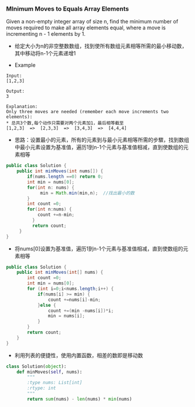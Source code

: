 ### MInimum Moves to Equals Array Elements
Given a non-empty integer array of size n, find the minimum number of moves required to make all array elements equal, where a move is incrementing n - 1 elements by 1.

* 给定大小为n的非空整数数组，找到使所有数组元素相等所需的最小移动数，其中移动将n-1个元素递增1

* Example
```
Input:
[1,2,3]

Output:
3

Explanation:
Only three moves are needed (remember each move increments two elements):
* 总共3个数,每个动作只需要对两个元素加1，最后相等截至
[1,2,3]  =>  [2,3,3]  =>  [3,4,3]  =>  [4,4,4]
```
* 思路：设置最小的元素，所有的元素到与最小元素相等所需的步驟，找到数组中最小元素设置为基准值，遍历1到n-1个元素与基准值相减，直到使数组的元素相等
``` java
public class Solution {
    public int minMoves(int nums[]) {
        if(nums.length ==0) return 0;
        int min = nums[0];
        for(int n: nums) {
             min = Math.min(min,n);  //找出最小的数
        }
        int count =0;
        for(int n:nums) {
            count +=n-min;
          }
          return count;
     }
}
```
* 将nums[0]设置为基准值，遍历1到n-1个元素与基准值相减，直到使数组的元素相等
``` java
public class Solution {
    public int minMoves(int[] nums) {
        int count =0;
        int min = nums[0];
        for (int i=0;i<nums.length;i++) {
            if(nums[i] >= min) {
                count +=nums[i]-min;
            }else {
                count +=(min -nums[i])*i;
                min = nums[i];
            }
        }
        return count;
    }
}
```
* 利用列表的便捷性，使用内置函数，相差的数即是移动数
``` python
class Solution(object):
    def minMoves(self, nums):
        """
        :type nums: List[int]
        :rtype: int
        """
        return sum(nums) - len(nums) * min(nums)
```